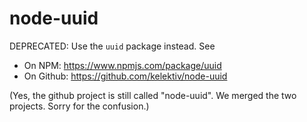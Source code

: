 # node-uuid

DEPRECATED: Use the `uuid` package instead. See

* On NPM: https://www.npmjs.com/package/uuid
* On Github: https://github.com/kelektiv/node-uuid

(Yes, the github project is still called "node-uuid". We merged the two projects. Sorry for the confusion.)
